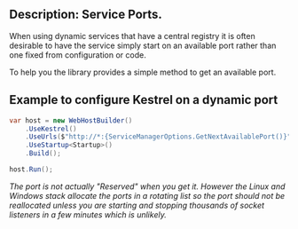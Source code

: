 Description: Service Ports.
---

When using dynamic services that have a central registry it is often desirable to have the service simply start on an 
available port rather than one fixed from configuration or code. 

To help you the library provides a simple method to get an available port.

## Example to configure Kestrel on a dynamic port

``` csharp
var host = new WebHostBuilder()
    .UseKestrel()
    .UseUrls($"http://*:{ServiceManagerOptions.GetNextAvailablePort()}")
    .UseStartup<Startup>()
    .Build();

host.Run();
```

*The port is not actually "Reserved" when you get it. However the Linux and Windows stack allocate the ports in a rotating list
so the port should not be reallocated unless you are starting and stopping thousands of socket listeners in a few minutes which
is unlikely.*